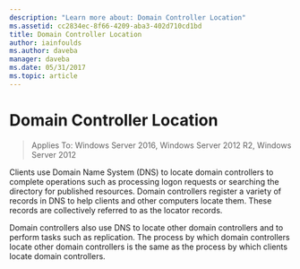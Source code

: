 ```yaml
---
description: "Learn more about: Domain Controller Location"
ms.assetid: cc2834ec-8f66-4209-aba3-402d710cd1bd
title: Domain Controller Location
author: iainfoulds
ms.author: daveba
manager: daveba
ms.date: 05/31/2017
ms.topic: article
---
```


# Domain Controller Location

>Applies To: Windows Server 2016, Windows Server 2012 R2, Windows Server 2012

Clients use Domain Name System (DNS) to locate domain controllers to complete operations such as processing logon requests or searching the directory for published resources. Domain controllers register a variety of records in DNS to help clients and other computers locate them. These records are collectively referred to as the locator records.

Domain controllers also use DNS to locate other domain controllers and to perform tasks such as replication. The process by which domain controllers locate other domain controllers is the same as the process by which clients locate domain controllers.



